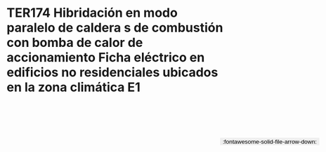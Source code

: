 
# TER174  Hibridación en modo paralelo de caldera s de combustión con bomba de calor de accionamiento Ficha eléctrico en edificios no residenciales ubicados en la zona climática E1

<a href='../TER174  Hibridación en modo paralelo de caldera s de combustión con bomba de calor de accionamiento Ficha eléctrico en edificios no residenciales ubicados en la zona climática E1.pdf' download>
<button class='md-button -primary' 
id='download-btn' style="position: fixed; top: 10%; right: 20px; 
        transform: translateY(-50%); z-index: 1000;  border: none; ">
:fontawesome-solid-file-arrow-down: 
</button>
</a>

<div 
    id='../TER174  Hibridación en modo paralelo de caldera s de combustión con bomba de calor de accionamiento Ficha eléctrico en edificios no residenciales ubicados en la zona climática E1.pdf' 
    data-pdf-url='../TER174  Hibridación en modo paralelo de caldera s de combustión con bomba de calor de accionamiento Ficha eléctrico en edificios no residenciales ubicados en la zona climática E1.pdf'
    style=' width: 100%; height: auto;overflow: auto;'>
</div>

